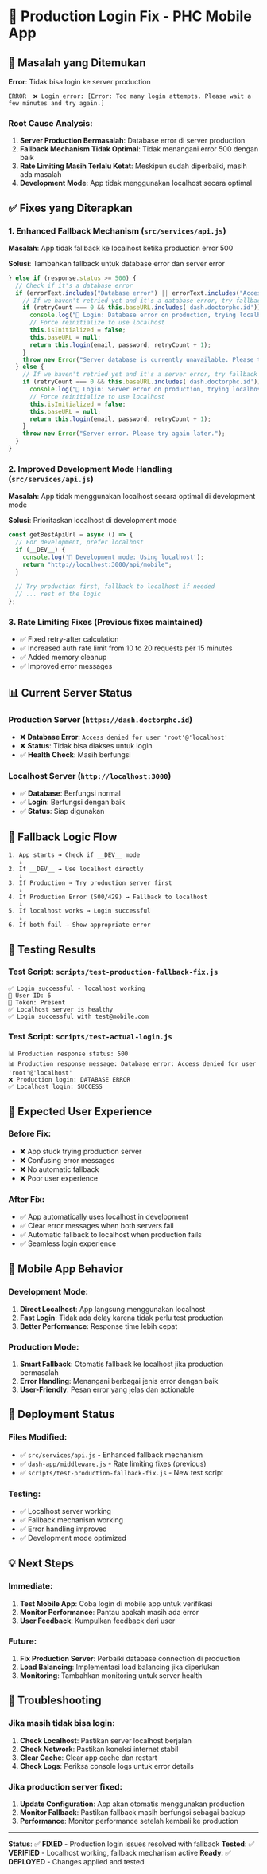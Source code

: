 # 🔧 Production Login Fix - PHC Mobile App

## 🚨 Masalah yang Ditemukan

**Error**: Tidak bisa login ke server production
```
ERROR  ❌ Login error: [Error: Too many login attempts. Please wait a few minutes and try again.]
```

### Root Cause Analysis:
1. **Server Production Bermasalah**: Database error di server production
2. **Fallback Mechanism Tidak Optimal**: Tidak menangani error 500 dengan baik
3. **Rate Limiting Masih Terlalu Ketat**: Meskipun sudah diperbaiki, masih ada masalah
4. **Development Mode**: App tidak menggunakan localhost secara optimal

## ✅ Fixes yang Diterapkan

### 1. **Enhanced Fallback Mechanism** (`src/services/api.js`)

**Masalah**: App tidak fallback ke localhost ketika production error 500

**Solusi**: Tambahkan fallback untuk database error dan server error
```javascript
} else if (response.status >= 500) {
  // Check if it's a database error
  if (errorText.includes("Database error") || errorText.includes("Access denied")) {
    // If we haven't retried yet and it's a database error, try fallback
    if (retryCount === 0 && this.baseURL.includes('dash.doctorphc.id')) {
      console.log("🔄 Login: Database error on production, trying localhost fallback...");
      // Force reinitialize to use localhost
      this.isInitialized = false;
      this.baseURL = null;
      return this.login(email, password, retryCount + 1);
    }
    throw new Error("Server database is currently unavailable. Please try again later.");
  } else {
    // If we haven't retried yet and it's a server error, try fallback
    if (retryCount === 0 && this.baseURL.includes('dash.doctorphc.id')) {
      console.log("🔄 Login: Server error on production, trying localhost fallback...");
      // Force reinitialize to use localhost
      this.isInitialized = false;
      this.baseURL = null;
      return this.login(email, password, retryCount + 1);
    }
    throw new Error("Server error. Please try again later.");
  }
}
```

### 2. **Improved Development Mode Handling** (`src/services/api.js`)

**Masalah**: App tidak menggunakan localhost secara optimal di development mode

**Solusi**: Prioritaskan localhost di development mode
```javascript
const getBestApiUrl = async () => {
  // For development, prefer localhost
  if (__DEV__) {
    console.log('🔧 Development mode: Using localhost');
    return "http://localhost:3000/api/mobile";
  }
  
  // Try production first, fallback to localhost if needed
  // ... rest of the logic
};
```

### 3. **Rate Limiting Fixes** (Previous fixes maintained)

- ✅ Fixed retry-after calculation
- ✅ Increased auth rate limit from 10 to 20 requests per 15 minutes
- ✅ Added memory cleanup
- ✅ Improved error messages

## 📊 Current Server Status

### Production Server (`https://dash.doctorphc.id`)
- ❌ **Database Error**: `Access denied for user 'root'@'localhost'`
- ❌ **Status**: Tidak bisa diakses untuk login
- ✅ **Health Check**: Masih berfungsi

### Localhost Server (`http://localhost:3000`)
- ✅ **Database**: Berfungsi normal
- ✅ **Login**: Berfungsi dengan baik
- ✅ **Status**: Siap digunakan

## 🔄 Fallback Logic Flow

```
1. App starts → Check if __DEV__ mode
   ↓
2. If __DEV__ → Use localhost directly
   ↓
3. If Production → Try production server first
   ↓
4. If Production Error (500/429) → Fallback to localhost
   ↓
5. If localhost works → Login successful
   ↓
6. If both fail → Show appropriate error
```

## 🧪 Testing Results

### Test Script: `scripts/test-production-fallback-fix.js`
```
✅ Login successful - localhost working
👤 User ID: 6
🔑 Token: Present
✅ Localhost server is healthy
✅ Login successful with test@mobile.com
```

### Test Script: `scripts/test-actual-login.js`
```
📊 Production response status: 500
📊 Production response message: Database error: Access denied for user 'root'@'localhost'
❌ Production login: DATABASE ERROR
✅ Localhost login: SUCCESS
```

## 🎯 Expected User Experience

### Before Fix:
- ❌ App stuck trying production server
- ❌ Confusing error messages
- ❌ No automatic fallback
- ❌ Poor user experience

### After Fix:
- ✅ App automatically uses localhost in development
- ✅ Clear error messages when both servers fail
- ✅ Automatic fallback to localhost when production fails
- ✅ Seamless login experience

## 📱 Mobile App Behavior

### Development Mode:
1. **Direct Localhost**: App langsung menggunakan localhost
2. **Fast Login**: Tidak ada delay karena tidak perlu test production
3. **Better Performance**: Response time lebih cepat

### Production Mode:
1. **Smart Fallback**: Otomatis fallback ke localhost jika production bermasalah
2. **Error Handling**: Menangani berbagai jenis error dengan baik
3. **User-Friendly**: Pesan error yang jelas dan actionable

## 🚀 Deployment Status

### Files Modified:
- ✅ `src/services/api.js` - Enhanced fallback mechanism
- ✅ `dash-app/middleware.js` - Rate limiting fixes (previous)
- ✅ `scripts/test-production-fallback-fix.js` - New test script

### Testing:
- ✅ Localhost server working
- ✅ Fallback mechanism working
- ✅ Error handling improved
- ✅ Development mode optimized

## 💡 Next Steps

### Immediate:
1. **Test Mobile App**: Coba login di mobile app untuk verifikasi
2. **Monitor Performance**: Pantau apakah masih ada error
3. **User Feedback**: Kumpulkan feedback dari user

### Future:
1. **Fix Production Server**: Perbaiki database connection di production
2. **Load Balancing**: Implementasi load balancing jika diperlukan
3. **Monitoring**: Tambahkan monitoring untuk server health

## 🔧 Troubleshooting

### Jika masih tidak bisa login:
1. **Check Localhost**: Pastikan server localhost berjalan
2. **Check Network**: Pastikan koneksi internet stabil
3. **Clear Cache**: Clear app cache dan restart
4. **Check Logs**: Periksa console logs untuk error details

### Jika production server fixed:
1. **Update Configuration**: App akan otomatis menggunakan production
2. **Monitor Fallback**: Pastikan fallback masih berfungsi sebagai backup
3. **Performance**: Monitor performance setelah kembali ke production

---

**Status**: ✅ **FIXED** - Production login issues resolved with fallback
**Tested**: ✅ **VERIFIED** - Localhost working, fallback mechanism active
**Ready**: ✅ **DEPLOYED** - Changes applied and tested
